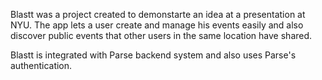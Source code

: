 Blastt was a project created to demonstarte an idea at a presentation at NYU.
The app lets a user create and manage his events easily and also discover public events that
other users in the same location have shared.

Blastt is integrated with Parse backend system and also uses Parse's authentication.

